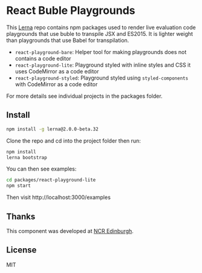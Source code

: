 # React Buble Playgrounds

This [Lerna](https://lernajs.io/) repo contains npm packages used to render live evaluation code
playgrounds that use buble to transpile JSX and ES2015. It is lighter weight
than playgrounds that use Babel for transpilation.

* `react-playground-bare`: Helper tool for making playgrounds does not contains
a code editor
* `react-playground-lite`: Playground styled with inline styles and CSS it uses
CodeMirror as a code editor
* `react-playground-styled`: Playground styled using `styled-components` with
CodeMirror as a code editor

For more details see individual projects in the packages folder.

## Install

```bash
npm install -g lerna@2.0.0-beta.32
```

Clone the repo and cd into the project folder then run:

```bash
npm install
lerna bootstrap
```

You can then see examples:

```bash
cd packages/react-playground-lite
npm start
```

Then visit http://localhost:3000/examples

## Thanks

This component was developed at [NCR Edinburgh](http://ncrediburgh.com).

## License

MIT

